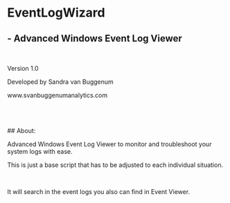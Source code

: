 # EventLogWizard
## - Advanced Windows Event Log Viewer
<br>
<p>Version 1.0</p>
<p>Developed by Sandra van Buggenum</p>
<p>www.svanbuggenumanalytics.com</p>
<br>

<br>
<br>
## About:
<p>Advanced Windows Event Log Viewer to monitor and troubleshoot your system logs with ease.</p>
<p>This is just a base script that has to be adjusted to each individual situation.</p>
<br>
<p>It will search in the event logs you also can find in Event Viewer.</p>
